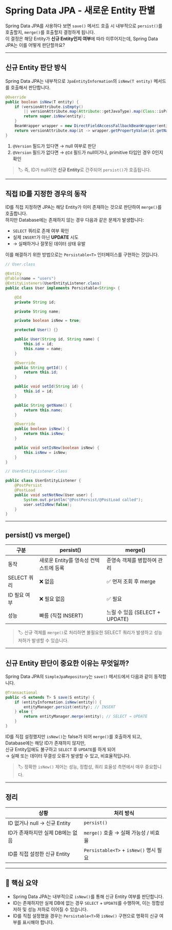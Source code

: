 # Spring Data JPA - 새로운 Entity 판별

Spring Data JPA를 사용하다 보면 `save()` 메서드 호출 시 내부적으로 `persist()`를 호출할지, `merge()`를 호출할지 결정하게 됩니다.  
이 결정은 해당 Entity가 **신규 Entity인지 여부**에 따라 이루어지는데, Spring Data JPA는 이를 어떻게 판단할까요?

---

## 신규 Entity 판단 방식

Spring Data JPA는 내부적으로 `JpaEntityInformation`의 `isNew(T entity)` 메서드를 호출해서 판단합니다.

```java
@Override
public boolean isNew(T entity) {
    if (versionAttribute.isEmpty()
        || versionAttribute.map(Attribute::getJavaType).map(Class::isPrimitive).orElse(false)) {
        return super.isNew(entity);
    }
    BeanWrapper wrapper = new DirectFieldAccessFallbackBeanWrapper(entity);
    return versionAttribute.map(it -> wrapper.getPropertyValue(it.getName()) == null).orElse(true);
}
```

1) `@Version` 필드가 있다면 → null 여부로 판단  
2) `@Version` 필드가 없다면 → `@Id` 필드가 null이거나, primitive 타입인 경우 0인지 확인

> 🏷️ 즉, ID가 null이면 **신규 Entity**로 간주되어 `persist()`가 호출됩니다.

---

## 직접 ID를 지정한 경우의 동작

ID를 직접 지정하면 JPA는 해당 Entity가 이미 존재하는 것으로 판단하여 `merge()`를 호출합니다.  
하지만 Database에는 존재하지 않는 경우 다음과 같은 문제가 발생합니다:

- `SELECT` 쿼리로 존재 여부 확인
- 실제 `INSERT`가 아닌 **UPDATE** 시도
- → 실패하거나 잘못된 데이터 상태 유발

이를 해결하기 위한 방법으로는 `Persistable<T>` 인터페이스를 구현하는 것입니다.

```java
// User.class

@Entity
@Table(name = "users")
@EntityListeners(UserEntityListener.class)
public class User implements Persistable<String> {

    @Id
    private String id;

    private String name;

    private boolean isNew = true;

    protected User() {}

    public User(String id, String name) {
        this.id = id;
        this.name = name;
    }

    @Override
    public String getId() {
        return this.id;
    }

    public void setId(String id) {
        this.id = id;
    }

    public String getName() {
        return this.name;
    }

    @Override
    public boolean isNew() {
        return this.isNew;
    }

    public void setIsNew(boolean isNew) {
        this.isNew = isNew;
    }
}

// UserEntityListener.class

public class UserEntityListener {
    @PostPersist
    @PostLoad
    public void setNotNew(User user) {
        System.out.println("@PostPersist/@PostLoad called");
        user.setIsNew(false);
    }
}
```

---

## persist() vs merge()

| 구분 | persist() | merge() |
|------|-----------|---------|
| 동작 | 새로운 Entity를 영속성 컨텍스트에 등록 | 준영속 객체를 병합하여 관리 |
| SELECT 쿼리 | ❌ 없음 | ✅ 먼저 조회 후 merge |
| ID 필요 여부 | ❌ 필요 없음 | ✅ 필요 |
| 성능 | 빠름 (직접 INSERT) | 느릴 수 있음 (SELECT + UPDATE) |

> 🏷️ 신규 객체를 `merge()`로 처리하면 불필요한 SELECT 쿼리가 발생하고 성능 저하가 발생할 수 있습니다.

---

## 신규 Entity 판단이 중요한 이유는 무엇일까?

Spring Data JPA의 `SimpleJpaRepository`는 `save()` 메서드에서 다음과 같이 동작합니다.

```java
@Transactional
public <S extends T> S save(S entity) {
    if (entityInformation.isNew(entity)) {
        entityManager.persist(entity); // INSERT
    } else {
        return entityManager.merge(entity); // SELECT → UPDATE
    }
}
```

ID를 직접 설정했지만 `isNew()`는 false가 되어 `merge()`를 호출하게 되고,  
Database에는 해당 ID가 존재하지 않지만,  
신규 Entity임에도 불구하고 `SELECT` 후 `UPDATE`를 하게 되어  
→ 실패 또는 데이터 무결성 오류가 발생할 수 있고, 비효율적입니다.

> 🏷️ 정확한 `isNew()` 제어는 성능, 정합성, 쿼리 효율성 측면에서 매우 중요합니다.

---

## 정리

| 상황 | 처리 방식 |
|------|-----------|
| ID 없거나 null → 신규 Entity | `persist()` |
| ID가 존재하지만 실제 DB에는 없음 | `merge()` 호출 → 실패 가능성 / 비효율 |
| ID를 직접 설정한 신규 Entity | `Persistable<T>` + `isNew()` 명시 필요 |

---

## 📗 핵심 요약

- Spring Data JPA는 내부적으로 `isNew()`를 통해 신규 Entity 여부를 판단합니다.  
- ID는 존재하지만 실제 DB에 없는 경우 `SELECT` + `UPDATE`를 수행하며, 이는 정합성 저하 및 성능 저하로 이어질 수 있습니다.  
- ID를 직접 설정했을 경우는 `Persistable<T>`와 `isNew()` 구현으로 명확히 신규 여부를 표시해야 합니다.